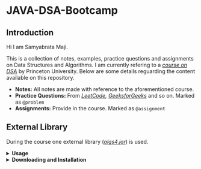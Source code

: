 # JAVA-DSA-Bootcamp
## Introduction

Hi I am Samyabrata Maji.

This is a collection of notes, examples, practice questions and assignments on Data Structures and Algorithms. I am currently refering to a *[course on DSA](https://coursera.org/share/d8124fd791622db91dba4e4bd9c612fd)* by Princeton University. Below are some details reguarding the content available on this repository.

- **Notes:**  All notes are made with reference to the aforementioned course.
- **Practice Questions:** From *[LeetCode](https://leetcode.com), [GeeksforGeeks](https://geeksforgeeks.org)* and so on. Marked as `@problem`
- **Assignments:**  Provide in the course. Marked as `@assignment`

## External Library

During the course one external library (*[algs4.jar](https://algs4.cs.princeton.edu/code/algs4.jar)*) is used.

<details>
<summary><b>Usage</b></summary>
<p>
Use the following library functions from <a href="https://algs4.cs.princeton.edu/code/algs4.jar">algs4.jar</a>:<br>
<li><code><b>StdIn.readString():</b></code> reads and returns the next string from standard input.</li>
<li><code><b>StdIn.isEmpty():</b></code> returns true if there are no more strings available on standard input, and false otherwise.</li>
<li><code><b>StdOut.println():</b></code> prints a string and terminating newline to standard output. It’s also fine to use <code>System.out.println()</code> instead.</li>
<li><code><b>StdRandom.bernoulli(p):</b></code> returns true with probability <i>p</i> and false with probability <i>1−p</i>.</li><br>
Also, add import statements like the following at the top of your program:<br>
<code>import edu.princeton.cs.algs4.StdIn;</code><br>
<code>import edu.princeton.cs.algs4.StdOut;</code><br>
<code>import edu.princeton.cs.algs4.StdRandom;</code><br>
</details>

<details><summary><b>Downloading and Installation</b></summary>
<p>In order to access the above library functions, 
you must download <a href="https://algs4.cs.princeton.edu/code/algs4.jar">algs4.jar</a> and
add <i>algs4.jar</i> to the <i>Java classpath</i>.
<li>If you used our autoinstaller, the Bash commands <code>javac-algs4</code> and <code>java-algs4</code> add algs4.jar to the Java classpath.</li>
<li>If you use IntelliJ, the supplied IntelliJ project folder includes algs4.jar and adds it to the Java classpath.</li>
<li>If you prefer to use some other shell (such as Powershell or zsh) or IDE (such as Eclipse or Netbeans), be sure that you can configure it accordingly.</li></p>
</details>